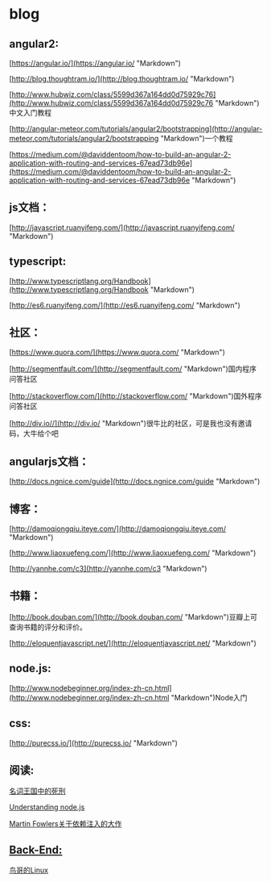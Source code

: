 # blog

## angular2:

[https://angular.io/](https://angular.io/ "Markdown")

[http://blog.thoughtram.io/](http://blog.thoughtram.io/ "Markdown")

[http://www.hubwiz.com/class/5599d367a164dd0d75929c76](http://www.hubwiz.com/class/5599d367a164dd0d75929c76 "Markdown")中文入门教程

[http://angular-meteor.com/tutorials/angular2/bootstrapping](http://angular-meteor.com/tutorials/angular2/bootstrapping "Markdown")一个教程

[https://medium.com/@daviddentoom/how-to-build-an-angular-2-application-with-routing-and-services-67ead73db96e](https://medium.com/@daviddentoom/how-to-build-an-angular-2-application-with-routing-and-services-67ead73db96e "Markdown")

## js文档：

[http://javascript.ruanyifeng.com/](http://javascript.ruanyifeng.com/ "Markdown")

## typescript:

[http://www.typescriptlang.org/Handbook](http://www.typescriptlang.org/Handbook "Markdown")

[http://es6.ruanyifeng.com/](http://es6.ruanyifeng.com/ "Markdown")

## 社区：

[https://www.quora.com/](https://www.quora.com/ "Markdown")

[http://segmentfault.com/](http://segmentfault.com/ "Markdown")国内程序问答社区

[http://stackoverflow.com/](http://stackoverflow.com/ "Markdown")国外程序问答社区

[http://div.io//](http://div.io/ "Markdown")很牛比的社区，可是我也没有邀请码，大牛给个吧

## angularjs文档：

[http://docs.ngnice.com/guide](http://docs.ngnice.com/guide "Markdown")

## 博客：

[http://damoqiongqiu.iteye.com/](http://damoqiongqiu.iteye.com/ "Markdown")

[http://www.liaoxuefeng.com/](http://www.liaoxuefeng.com/ "Markdown")

[http://yannhe.com/c3](http://yannhe.com/c3 "Markdown")

## 书籍：

[http://book.douban.com/](http://book.douban.com/ "Markdown")豆瓣上可查询书籍的评分和评价。

[http://eloquentjavascript.net/](http://eloquentjavascript.net/ "Markdown")

## node.js:

[http://www.nodebeginner.org/index-zh-cn.html](http://www.nodebeginner.org/index-zh-cn.html "Markdown")Node入门

## css:

[http://purecss.io/](http://purecss.io/ "Markdown")

## 阅读:

[名词王国中的死刑](http://steve-yegge.blogspot.com/2006/03/execution-in-kingdom-of-nouns.html "Markdown")

[Understanding node.js](http://debuggable.com/posts/understanding-node-js:4bd98440-45e4-4a9a-8ef7-0f7ecbdd56cb "Markdown")

[Martin Fowlers关于依赖注入的大作](http://martinfowler.com/articles/injection.html "Markdown")

## [Back-End:](https://github.com/elona2011/blog/tree/master/back-end "Markdown")

[鸟哥的Linux](http://vbird.dic.ksu.edu.tw/linux_basic/linux_basic.php "Markdown")

